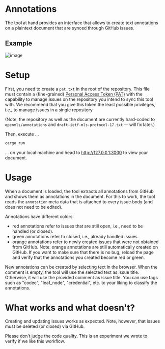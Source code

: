 # Annotations

The tool at hand provides an interface that allows to create text annotations on a plaintext document that are synced through GitHub issues.

## Example

![image](https://user-images.githubusercontent.com/8997731/211362554-41bcd634-cf07-4163-bd6e-d6e34b08deac.png)

# Setup

First, you need to create a `pat.txt` in the root of the repository.
This file must contain a (fine-grained) [Personal Access Token (PAT)] with the capability to manage issues on the repository you intend to sync this tool with.
We recommend that you give this token the least possible privileges, i.e., to manage issues in a single repository.

(Note, the repository as well as the document are currently hard-coded to `openmls/annotations` and `draft-ietf-mls-protocol-17.txt` -- will fix later.)

Then, execute ...

```sh
cargo run
```

... on your local machine and head to http://127.0.0.1:3000 to view your document.

# Usage

When a document is loaded, the tool extracts all annotations from GitHub and shows them as annotations in the document.
For this to work, the tool reads the `annotation` meta data that is attached to every issue body (and does not need to be edited).

Annotations have different colors:

* red annotations refer to issues that are still open, i.e., need to be handled (or closed).
* green annotations refer to closed, i.e., already handled issues.
* orange annotations refer to newly created issues that were not obtained from GitHub.
  Note: orange annotations are still automatically created on GitHub.
  If you want to make sure that there is no bug, reload the page and verify that the annotations you created become red or green.

New annotations can be created by selecting text in the browser.
When the comment is empty, the tool will use the selected text as issue title.
Otherwise, it will use the provided comment as issue title.
You can use tags such as "codec", "leaf_node", "credential", etc. to your liking to classify the annotations.

# What works and what doesn't?

Creating and updating issues works as expected. Note, however, that issues must be deleted (or closed) via GitHub.

Please don't judge the code quality. This is an experiment we wrote to verify if we like this workflow.

[personal access token (pat)]: https://docs.github.com/en/authentication/keeping-your-account-and-data-secure/creating-a-personal-access-token
